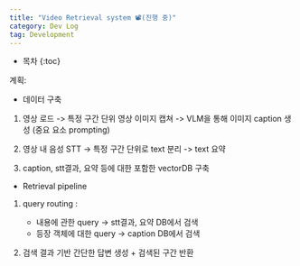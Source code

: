 ```yaml
---
title: "Video Retrieval system 📽️(진행 중)"
category: Dev Log
tag: Development
---
```








* 목차
{:toc}












계획:

- 데이터 구축
  
1. 영상 로드 -> 특정 구간 단위 영상 이미지 캡쳐 -> VLM을 통해 이미지 caption 생성 (중요 요소 prompting)
   
2. 영상 내 음성 STT -> 특정 구간 단위로 text 분리 -> text 요약
   
3. caption, stt결과, 요약 등에 대한 포함한 vectorDB 구축

- Retrieval pipeline

1. query routing :
   - 내용에 관한 query -> stt결과, 요약 DB에서 검색
   - 등장 객체에 대한 query -> caption DB에서 검색
  
2. 검색 결과 기반 간단한 답변 생성 + 검색된 구간 반환
